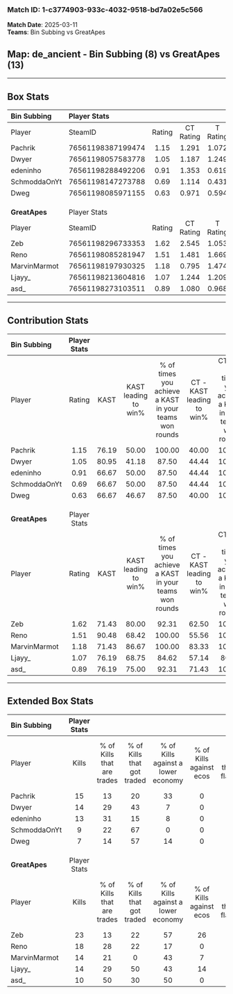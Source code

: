 ### Match ID: 1-c3774903-933c-4032-9518-bd7a02e5c566  
**Match Date**: 2025-03-11  
**Teams**: Bin Subbing vs GreatApes  

## **Map**: de_ancient - Bin Subbing (8) vs GreatApes (13)  
---  

## Box Stats  

| **Bin Subbing** | Player Stats      |        |           |          |       |       |       |         |        |      |     |
| :- | :- | :-: | :-: | :-: | :-: | :-: | :-: | :-: | :-: | :-: | :-: |
| Player          | SteamID           | Rating | CT Rating | T Rating | KAST  |  ADR  | Kills | Assists | Deaths | K/D  | HS% |
| Pachrik         | 76561198387199474 |  1.15  |   1.291   |  1.072   | 76.19 | 75.9  |  15   |    5    |   14   | 1.07 | 53  |
| Dwyer           | 76561198057583778 |  1.05  |   1.187   |  1.249   | 80.95 | 70.1  |  14   |    5    |   17   | 0.82 | 42  |
| edeninho        | 76561198288492206 |  0.91  |   1.353   |  0.619   | 66.67 | 69.1  |  13   |    2    |   16   | 0.81 | 46  |
| SchmoddaOnYt    | 76561198147273788 |  0.69  |   1.114   |  0.431   | 66.67 | 64.3  |   9   |    5    |   18   | 0.50 | 66  |
| Dweg            | 76561198085971155 |  0.63  |   0.971   |  0.594   | 66.67 | 48.4  |   7   |    4    |   15   | 0.47 | 57  |
|                 |                   |        |           |          |       |       |       |         |        |      |     |
|                 |                   |        |           |          |       |       |       |         |        |      |     |
|                 |                   |        |           |          |       |       |       |         |        |      |     |
| **GreatApes**   | Player Stats      |        |           |          |       |       |       |         |        |      |     |
| Player          | SteamID           | Rating | CT Rating | T Rating | KAST  |  ADR  | Kills | Assists | Deaths | K/D  | HS% |
| Zeb             | 76561198296733353 |  1.62  |   2.545   |  1.053   | 71.43 | 124.2 |  23   |    4    |   13   | 1.77 | 52  |
| Reno            | 76561198085281947 |  1.51  |   1.481   |  1.669   | 90.48 | 84.0  |  18   |    7    |   10   | 1.80 | 50  |
| MarvinMarmot    | 76561198197930325 |  1.18  |   0.795   |  1.474   | 71.43 | 73.0  |  14   |    4    |   9    | 1.56 | 42  |
| Ljayy_          | 76561198213604816 |  1.07  |   1.244   |  1.209   | 76.19 | 72.5  |  14   |    5    |   15   | 0.93 | 50  |
| asd_            | 76561198273103511 |  0.89  |   1.080   |  0.968   | 76.19 | 45.0  |  10   |    4    |   12   | 0.83 | 50  |
---  

## Contribution Stats  

| **Bin Subbing** | Player Stats |       |                      |                                                        |                           |                                                             |                          |                                                            |
| :- | :-: | :-: | :-: | :-: | :-: | :-: | :-: | :-: |
| Player          |    Rating    | KAST  | KAST leading to win% | % of times you achieve a KAST in your teams won rounds | CT - KAST leading to win% | CT - % of times you achieve a KAST in your teams won rounds | T - KAST leading to win% | T - % of times you achieve a KAST in your teams won rounds |
| Pachrik         |     1.15     | 76.19 |        50.00         |                         100.00                         |           40.00           |                           100.00                            |          66.67           |                           100.00                           |
| Dwyer           |     1.05     | 80.95 |        41.18         |                         87.50                          |           44.44           |                           100.00                            |          37.50           |                           75.00                            |
| edeninho        |     0.91     | 66.67 |        50.00         |                         87.50                          |           44.44           |                           100.00                            |          60.00           |                           75.00                            |
| SchmoddaOnYt    |     0.69     | 66.67 |        50.00         |                         87.50                          |           44.44           |                           100.00                            |          60.00           |                           75.00                            |
| Dweg            |     0.63     | 66.67 |        46.67         |                         87.50                          |           40.00           |                           100.00                            |          60.00           |                           75.00                            |
|                 |              |       |                      |                                                        |                           |                                                             |                          |                                                            |
|                 |              |       |                      |                                                        |                           |                                                             |                          |                                                            |
|                 |              |       |                      |                                                        |                           |                                                             |                          |                                                            |
| **GreatApes**   | Player Stats |       |                      |                                                        |                           |                                                             |                          |                                                            |
| Player          |    Rating    | KAST  | KAST leading to win% | % of times you achieve a KAST in your teams won rounds | CT - KAST leading to win% | CT - % of times you achieve a KAST in your teams won rounds | T - KAST leading to win% | T - % of times you achieve a KAST in your teams won rounds |
| Zeb             |     1.62     | 71.43 |        80.00         |                         92.31                          |           62.50           |                           100.00                            |          100.00          |                           87.50                            |
| Reno            |     1.51     | 90.48 |        68.42         |                         100.00                         |           55.56           |                           100.00                            |          80.00           |                           100.00                           |
| MarvinMarmot    |     1.18     | 71.43 |        86.67         |                         100.00                         |           83.33           |                           100.00                            |          88.89           |                           100.00                           |
| Ljayy_          |     1.07     | 76.19 |        68.75         |                         84.62                          |           57.14           |                            80.00                            |          77.78           |                           87.50                            |
| asd_            |     0.89     | 76.19 |        75.00         |                         92.31                          |           71.43           |                           100.00                            |          77.78           |                           87.50                            |
---  

## Extended Box Stats  

| **Bin Subbing** | Player Stats |                            |                            |                                    |                         |                              |                                 |        |                             |                                     |                          |                               |                            |
| :- | :-: | :-: | :-: | :-: | :-: | :-: | :-: | :-: | :-: | :-: | :-: | :-: | :-: |
| Player          |    Kills     | % of Kills that are trades | % of Kills that got traded | % of Kills against a lower economy | % of Kills against ecos | % of Kills that are flawless | % of Kills that are close duels | Deaths | % of Deaths that get traded | % of Deaths against a lower economy | % of Deaths against ecos | % of Deaths that are flawless | % of Deaths that are close |
| Pachrik         |      15      |             13             |             20             |                 33                 |            0            |              80              |                0                |   14   |             14              |                  7                  |            0             |              64               |             7              |
| Dwyer           |      14      |             29             |             43             |                 7                  |            0            |              57              |                7                |   17   |             35              |                 24                  |            12            |              76               |             0              |
| edeninho        |      13      |             31             |             15             |                 8                  |            0            |              92              |                8                |   16   |             31              |                 13                  |            6             |              50               |             19             |
| SchmoddaOnYt    |      9       |             22             |             67             |                 0                  |            0            |              78              |               11                |   18   |             28              |                 11                  |            0             |              56               |             6              |
| Dweg            |      7       |             14             |             57             |                 14                 |            0            |              71              |               14                |   15   |             13              |                 13                  |            0             |              60               |             0              |
|                 |              |                            |                            |                                    |                         |                              |                                 |        |                             |                                     |                          |                               |                            |
|                 |              |                            |                            |                                    |                         |                              |                                 |        |                             |                                     |                          |                               |                            |
|                 |              |                            |                            |                                    |                         |                              |                                 |        |                             |                                     |                          |                               |                            |
| **GreatApes**   | Player Stats |                            |                            |                                    |                         |                              |                                 |        |                             |                                     |                          |                               |                            |
| Player          |    Kills     | % of Kills that are trades | % of Kills that got traded | % of Kills against a lower economy | % of Kills against ecos | % of Kills that are flawless | % of Kills that are close duels | Deaths | % of Deaths that get traded | % of Deaths against a lower economy | % of Deaths against ecos | % of Deaths that are flawless | % of Deaths that are close |
| Zeb             |      23      |             13             |             22             |                 57                 |           26            |              48              |                4                |   13   |             31              |                 38                  |            8             |              69               |             8              |
| Reno            |      18      |             28             |             22             |                 17                 |            0            |              61              |                0                |   10   |             30              |                 30                  |            10            |              60               |             0              |
| MarvinMarmot    |      14      |             21             |             0              |                 43                 |            7            |              64              |               14                |   9    |             22              |                 22                  |            11            |              67               |             22             |
| Ljayy_          |      14      |             29             |             50             |                 43                 |           14            |              79              |               14                |   15   |             40              |                 27                  |            0             |              87               |             7              |
| asd_            |      10      |             50             |             30             |                 50                 |            0            |              60              |                0                |   12   |             42              |                 25                  |            0             |              100              |             0              |
